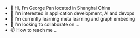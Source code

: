 - 👋 Hi, I’m George Pan located in Shanghai China
- 👀 I’m interested in application development, AI and devops 
- 🌱 I’m currently learning meta learning and graph embeding
- 💞️ I’m looking to collaborate on ...
- 📫 How to reach me ...

<!---
brightgems/brightgems is a ✨ special ✨ repository because its `README.md` (this file) appears on your GitHub profile.
You can click the Preview link to take a look at your changes.
--->
